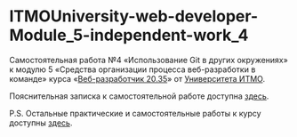 # ITMOUniversity-web-developer-Module_5-independent-work_4

Самостоятельная работа №4 «Использование Git в других окружениях» к модулю 5 «Средства организации процесса веб-разработки в команде» курса «[Веб-разработчик 20.35](https://design.itmo.ru/courses/web_developer_junior/)» от [Университета ИТМО](https://itmo.ru).

Пояснительная записка к самостоятельной работе доступна [здесь](https://github.com/InventiveSpark/ITMOUniversity-web-developer/tree/main/Module_5/loschenkov_Git4).

P.S. Остальные практические и самостоятельные работы к курсу доступны [здесь](https://github.com/InventiveSpark/ITMOUniversity-web-developer).
